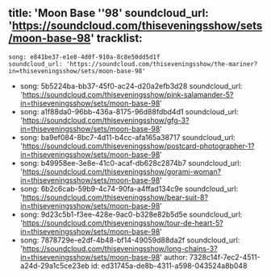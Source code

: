 title: 'Moon Base ''98'
soundcloud_url: 'https://soundcloud.com/thiseveningsshow/sets/moon-base-98'
tracklist:
  -
    song: e841be37-e1e8-4d0f-910a-8c8e50dd5d1f
    soundcloud_url: 'https://soundcloud.com/thiseveningsshow/the-mariner?in=thiseveningsshow/sets/moon-base-98'
  -
    song: 5b5224ba-bb37-45f0-ac24-d20a2efb3d28
    soundcloud_url: 'https://soundcloud.com/thiseveningsshow/pink-salamander-5?in=thiseveningsshow/sets/moon-base-98'
  -
    song: a1f88da0-96bb-436a-8175-96d88fdbd4d1
    soundcloud_url: 'https://soundcloud.com/thiseveningsshow/gfg-3?in=thiseveningsshow/sets/moon-base-98'
  -
    song: ba9ef084-8bc7-4d11-b4cc-afa165a38717
    soundcloud_url: 'https://soundcloud.com/thiseveningsshow/postcard-photographer-1?in=thiseveningsshow/sets/moon-base-98'
  -
    song: b49958ee-3e8e-41c0-acaf-db628c2874b7
    soundcloud_url: 'https://soundcloud.com/thiseveningsshow/gorami-woman?in=thiseveningsshow/sets/moon-base-98'
  -
    song: 6b2c6cab-59b9-4c74-90fa-a4ffad134c9e
    soundcloud_url: 'https://soundcloud.com/thiseveningsshow/bear-suit-8?in=thiseveningsshow/sets/moon-base-98'
  -
    song: 9d23c5b1-f3ee-428e-9ac0-b328e82b5d5e
    soundcloud_url: 'https://soundcloud.com/thiseveningsshow/tour-de-heart-5?in=thiseveningsshow/sets/moon-base-98'
  -
    song: 7878729e-e2df-4b48-bf14-49059d88da2f
    soundcloud_url: 'https://soundcloud.com/thiseveningsshow/long-chains-3?in=thiseveningsshow/sets/moon-base-98'
author: 7328c14f-7ec2-4511-a24d-29a1c5ce23eb
id: ed31745a-de8b-4311-a598-043524a8b048
